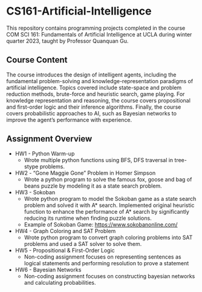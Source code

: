 # CS161-Artificial-Intelligence

This repository contains programming projects completed in the course COM SCI 161: Fundamentals of Artificial Intelligence at UCLA during winter quarter 2023, taught by Professor Quanquan Gu.

## Course Content
The course introduces the design of intelligent agents, including the fundamental problem-solving and knowledge-representation paradigms of artificial intelligence. Topics covered include state-space and problem reduction methods, brute-force and heuristic search, game playing. For knowledge representation and reasoning, the course covers propositional and first-order logic and their inference algorithms. Finally, the course covers probabilistic approaches to AI, such as Bayesian networks to improve the agent’s performance with experience.

## Assignment Overview
- HW1 - Python Warm-up
  - Wrote multiple python functions using BFS, DFS traversal in tree-stype problems.
- HW2 - “Gone Maggie Gone” Problem in Homer Simpson
  - Wrote a python program to solve the famous fox, goose and bag of beans puzzle by modeling it as a state search problem.
- HW3 - Sokoban
  - Wrote python program to model the Sokoban game as a state search problem and solved it with A* search. Implemented original heuristic function to enhance the performance of A* search by significantly reducing its runtime when finding puzzle solutions.
  - Example of Sokoban Game: https://www.sokobanonline.com/
- HW4 - Graph Coloring and SAT Problem
  - Wrote python program to convert graph coloring problems into SAT problems and used a SAT solver to solve them.
- HW5 - Propositional & First-Order Logic
  - Non-coding assignment focuses on representing sentences as logical statements and performing resolution to prove a statement
- HW6 - Bayesian Networks
  - Non-coding assignment focuses on constructing bayesian networks and calculating probabilities.
